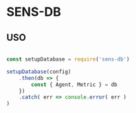 # SENS-DB


## USO

``` js

const setupDatabase = require('sens-db')

setupDatabase(config)
    .then(db => {
        const { Agent, Metric } = db
    })
    .catch( err => console.error( err )
)
```